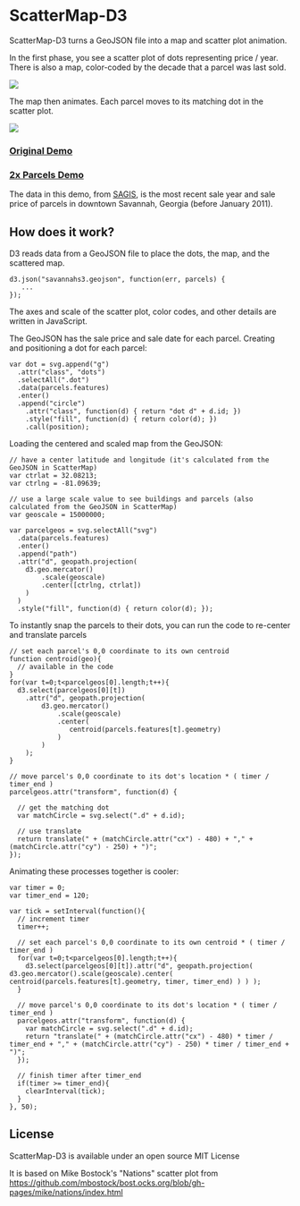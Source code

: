 # ScatterMap-D3

ScatterMap-D3 turns a GeoJSON file into a map and scatter plot animation.

In the first phase, you see a scatter plot of dots representing price / year. There is also a map, color-coded by the decade that a parcel was last sold.

<img src="https://raw.github.com/mapmeld/scattermap-d3/gh-pages/phase1.png"/>

The map then animates. Each parcel moves to its matching dot in the scatter plot.

<img src="https://raw.github.com/mapmeld/scattermap-d3/gh-pages/phase2.png"/>

<h3><a href="http://mapmeld.github.com/scattermap-d3">Original Demo</a></h3>

<h3><a href="http://mapmeld.github.com/scattermap-d3/indexb.html">2x Parcels Demo</a></h3>


The data in this demo, from <a href="http://www.thempc.org/SAGIS.htm" target="_blank">SAGIS</a>, is the most recent sale year and sale price of parcels in downtown Savannah, Georgia (before January 2011).

## How does it work?

D3 reads data from a GeoJSON file to place the dots, the map, and the scattered map.

    d3.json("savannahs3.geojson", function(err, parcels) {
       ...
    });

The axes and scale of the scatter plot, color codes, and other details are written in JavaScript.

The GeoJSON has the sale price and sale date for each parcel. Creating and positioning a dot for each parcel:

    var dot = svg.append("g")
      .attr("class", "dots")
      .selectAll(".dot")
      .data(parcels.features)
      .enter()
      .append("circle")
        .attr("class", function(d) { return "dot d" + d.id; })
        .style("fill", function(d) { return color(d); })
        .call(position);

Loading the centered and scaled map from the GeoJSON:

    // have a center latitude and longitude (it's calculated from the GeoJSON in ScatterMap)
    var ctrlat = 32.08213;
    var ctrlng = -81.09639;

    // use a large scale value to see buildings and parcels (also calculated from the GeoJSON in ScatterMap)
    var geoscale = 15000000;

    var parcelgeos = svg.selectAll("svg")
      .data(parcels.features)
      .enter()
      .append("path")
      .attr("d", geopath.projection(
        d3.geo.mercator()
            .scale(geoscale)
            .center([ctrlng, ctrlat])
        )
      )
      .style("fill", function(d) { return color(d); });

To instantly snap the parcels to their dots, you can run the code to re-center and translate parcels

    // set each parcel's 0,0 coordinate to its own centroid
    function centroid(geo){
      // available in the code
    }
    for(var t=0;t<parcelgeos[0].length;t++){
      d3.select(parcelgeos[0][t])
        .attr("d", geopath.projection(
            d3.geo.mercator()
                .scale(geoscale)
                .center(
                   centroid(parcels.features[t].geometry)
                )
            )
        );
    }
    
    // move parcel's 0,0 coordinate to its dot's location * ( timer / timer_end )
    parcelgeos.attr("transform", function(d) {

      // get the matching dot
      var matchCircle = svg.select(".d" + d.id);
      
      // use translate
      return translate(" + (matchCircle.attr("cx") - 480) + "," + (matchCircle.attr("cy") - 250) + ")";
    });

Animating these processes together is cooler:

    var timer = 0;
    var timer_end = 120;
 
    var tick = setInterval(function(){
      // increment timer
      timer++;

      // set each parcel's 0,0 coordinate to its own centroid * ( timer / timer_end )
      for(var t=0;t<parcelgeos[0].length;t++){
        d3.select(parcelgeos[0][t]).attr("d", geopath.projection( d3.geo.mercator().scale(geoscale).center( centroid(parcels.features[t].geometry, timer, timer_end) ) ) );
      }

      // move parcel's 0,0 coordinate to its dot's location * ( timer / timer_end )
      parcelgeos.attr("transform", function(d) {
        var matchCircle = svg.select(".d" + d.id);
        return "translate(" + (matchCircle.attr("cx") - 480) * timer / timer_end + "," + (matchCircle.attr("cy") - 250) * timer / timer_end + ")";
      });
      
      // finish timer after timer_end
      if(timer >= timer_end){
        clearInterval(tick);
      }
    }, 50);

## License

ScatterMap-D3 is available under an open source MIT License

It is based on Mike Bostock's "Nations" scatter plot from https://github.com/mbostock/bost.ocks.org/blob/gh-pages/mike/nations/index.html

